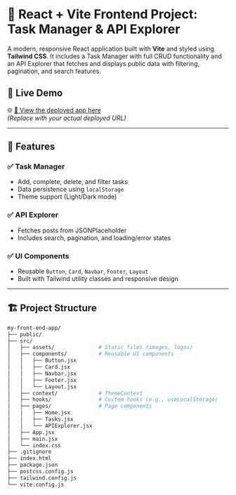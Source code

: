 # 🧩 React + Vite Frontend Project: Task Manager & API Explorer

A modern, responsive React application built with **Vite** and styled using **Tailwind CSS**. It includes a Task Manager with full CRUD functionality and an API Explorer that fetches and displays public data with filtering, pagination, and search features.

## 📸 Live Demo

🌐 [🔗 View the deployed app here](https://your-app-url.vercel.app)  
_(Replace with your actual deployed URL)_

---

## 🚀 Features

### ✅ Task Manager
- Add, complete, delete, and filter tasks
- Data persistence using `localStorage`
- Theme support (Light/Dark mode)

### ✅ API Explorer
- Fetches posts from JSONPlaceholder
- Includes search, pagination, and loading/error states

### ✅ UI Components
- Reusable `Button`, `Card`, `Navbar`, `Footer`, `Layout`
- Built with Tailwind utility classes and responsive design

---

## 🏗️ Project Structure

```bash
my-front-end-app/
├── public/
├── src/
│   ├── assets/              # Static files (images, logos)
│   ├── components/          # Reusable UI components
│   │   ├── Button.jsx
│   │   ├── Card.jsx
│   │   ├── Navbar.jsx
│   │   ├── Footer.jsx
│   │   └── Layout.jsx
│   ├── context/             # ThemeContext
│   ├── hooks/               # Custom hooks (e.g., useLocalStorage)
│   ├── pages/               # Page components
│   │   ├── Home.jsx
│   │   ├── Tasks.jsx
│   │   └── APIExplorer.jsx
│   ├── App.jsx
│   ├── main.jsx
│   └── index.css
├── .gitignore
├── index.html
├── package.json
├── postcss.config.js
├── tailwind.config.js
└── vite.config.js
